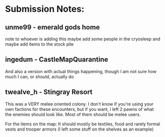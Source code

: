 ﻿# Submission Notes:

## unme99 - emerald gods home

note to whoever is adding this maybe add some people in the cryosleep and maybe add items to the stock pile

## ingedum - CastleMapQuarantine

And also a version with actual things happening, though I am not sure how much I can, or should, actually do


## twealve_h - Stingray Resort

This was a VERY melee oriented colony.
I don't know if you're using your own factions for these encounters, but if you want, i left 2 pawns of what the enemies should look like. Most of them should be melee users.

For the items on the map: It should mostly be textiles, food and rarely formal vests and trooper armors (I left some stuff on the shelves as an example)
